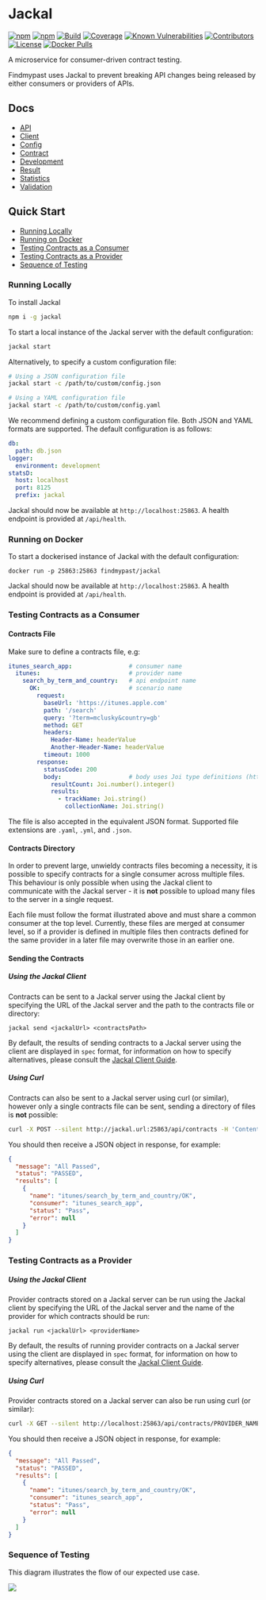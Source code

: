 # Jackal

[![npm](https://img.shields.io/npm/v/jackal.svg)](https://www.npmjs.com/package/jackal)
[![npm](https://img.shields.io/npm/dm/jackal.svg)](https://www.npmjs.com/package/jackal)
[![Build](https://img.shields.io/travis/findmypast-oss/jackal.svg)](https://travis-ci.org/findmypast-oss/jackal)
[![Coverage](https://coveralls.io/repos/github/findmypast-oss/jackal/badge.svg?branch=master)](https://coveralls.io/github/findmypast-oss/jackal?branch=master)
[![Known Vulnerabilities](https://snyk.io/test/github/findmypast-oss/jackal/badge.svg)](https://snyk.io/test/github/findmypast-oss/jackal)
[![Contributors](https://img.shields.io/github/contributors/findmypast-oss/jackal.svg)](https://github.com/findmypast-oss/jackal/graphs/contributors)
[![License](https://img.shields.io/github/license/findmypast-oss/jackal.svg)](https://github.com/findmypast-oss/jackal/blob/master/LICENSE)
[![Docker Pulls](https://img.shields.io/docker/pulls/findmypast/jackal.svg)](https://hub.docker.com/r/findmypast/jackal/)

A microservice for consumer-driven contract testing.

Findmypast uses Jackal to prevent breaking API changes being released by either consumers or providers of APIs.

## Docs

- [API](docs/api.md)
- [Client](docs/client.md)
- [Config](docs/config.md)
- [Contract](docs/contract.md)
- [Development](docs/development.md)
- [Result](docs/result.md)
- [Statistics](docs/statistics.md)
- [Validation](docs/validation.md)

## Quick Start

- [Running Locally](#running-locally)
- [Running on Docker](#running-on-docker)
- [Testing Contracts as a Consumer](#testing-contracts-as-a-consumer)
- [Testing Contracts as a Provider](#testing-contracts-as-a-provider)
- [Sequence of Testing](#sequence-of-testing)

### Running Locally

To install Jackal

```sh
npm i -g jackal
```

To start a local instance of the Jackal server with the default configuration:

```sh
jackal start
```

Alternatively, to specify a custom configuration file:

```sh
# Using a JSON configuration file
jackal start -c /path/to/custom/config.json

# Using a YAML configuration file
jackal start -c /path/to/custom/config.yaml
```

We recommend defining a custom configuration file.
Both JSON and YAML formats are supported.
The default configuration is as follows:

```yaml
db:
  path: db.json
logger:
  environment: development
statsD:
  host: localhost
  port: 8125
  prefix: jackal
```

Jackal should now be available at `http://localhost:25863`.
A health endpoint is provided at `/api/health`.

### Running on Docker

To start a dockerised instance of Jackal with the default configuration:

```
docker run -p 25863:25863 findmypast/jackal
```

Jackal should now be available at `http://localhost:25863`. A health endpoint is provided at `/api/health`.

### Testing Contracts as a Consumer

#### Contracts File

Make sure to define a contracts file, e.g:

```yaml
itunes_search_app:                # consumer name
  itunes:                         # provider name
    search_by_term_and_country:   # api endpoint name
      OK:                         # scenario name
        request:
          baseUrl: 'https://itunes.apple.com'
          path: '/search'
          query: '?term=mclusky&country=gb'
          method: GET
          headers:
            Header-Name: headerValue
            Another-Header-Name: headerValue
          timeout: 1000
        response:
          statusCode: 200
          body:                   # body uses Joi type definitions (https://github.com/hapijs/joi)
            resultCount: Joi.number().integer()
            results:
              - trackName: Joi.string()
                collectionName: Joi.string()
```

The file is also accepted in the equivalent JSON format.
Supported file extensions are `.yaml`, `.yml`, and `.json`.

#### Contracts Directory

In order to prevent large, unwieldy contracts files becoming a necessity, it is possible to specify contracts for a single consumer across multiple files. This behaviour is only possible when using the Jackal client to communicate with the Jackal server - it is __not__ possible to upload many files to the server in a single request.

Each file must follow the format illustrated above and must share a common consumer at the top level. Currently, these files are merged at consumer level, so if a provider is defined in multiple files then contracts defined for the same provider in a later file may overwrite those in an earlier one.

#### Sending the Contracts

##### Using the Jackal Client

Contracts can be sent to a Jackal server using the Jackal client by specifying the URL of the Jackal server and the path to the contracts file or directory:

```
jackal send <jackalUrl> <contractsPath>
```

By default, the results of sending contracts to a Jackal server using the client are displayed in `spec` format, for information on how to specify alternatives, please consult the [Jackal Client Guide](https://github.com/findmypast-oss/jackal/blob/master/docs/client.md).

##### Using Curl

Contracts can also be sent to a Jackal server using curl (or similar), however only a single contracts file can be sent, sending a directory of files is __not__ possible:

```bash
curl -X POST --silent http://jackal.url:25863/api/contracts -H 'Content-Type: application/json' -d @contracts.json
```

You should then receive a JSON object in response, for example:
```json
{
  "message": "All Passed",
  "status": "PASSED",
  "results": [
    {
      "name": "itunes/search_by_term_and_country/OK",
      "consumer": "itunes_search_app",
      "status": "Pass",
      "error": null
    }
  ]
}
```

### Testing Contracts as a Provider

##### Using the Jackal Client

Provider contracts stored on a Jackal server can be run using the Jackal client by specifying the URL of the Jackal server and the name of the provider for which contracts should be run:

```
jackal run <jackalUrl> <providerName>
```

By default, the results of running provider contracts on a Jackal server using the client are displayed in `spec` format, for information on how to specify alternatives, please consult the [Jackal Client Guide](https://github.com/findmypast-oss/jackal/blob/master/docs/client.md).

##### Using Curl

Provider contracts stored on a Jackal server can also be run using curl (or similar):

```bash
curl -X GET --silent http://localhost:25863/api/contracts/PROVIDER_NAME -H 'Content-Type: application/json'
```

You should then receive a JSON object in response, for example:
```json
{
  "message": "All Passed",
  "status": "PASSED",
  "results": [
    {
      "name": "itunes/search_by_term_and_country/OK",
      "consumer": "itunes_search_app",
      "status": "Pass",
      "error": null
    }
  ]
}
```

### Sequence of Testing

This diagram illustrates the flow of our expected use case.

![](./docs/sequence.png)
